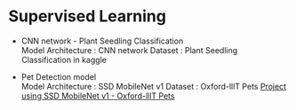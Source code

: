 # Supervised Learning
- CNN network - Plant Seedling Classification   
  Model Architecture : CNN network
  Dataset : Plant Seedling Classification in kaggle

- Pet Detection model   
  Model Architecture : SSD MobileNet v1
  Dataset : Oxford-lllT Pets
  [Project using SSD MobileNet v1 - Oxford-lllT Pets](https://github.com/sejin-k/APS/tree/master/Deeplearning)
 